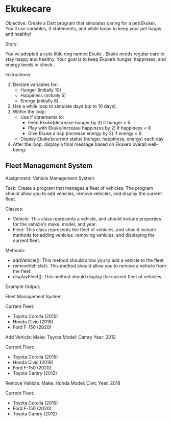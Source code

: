 # Ekukecare
Objective: Create a Dart program that simulates caring for a pet(Ekuke). You'll use variables, if statements, and while loops to keep your pet happy and healthy!

Story:

You've adopted a cute little dog named Ekuke . Ekuke needs regular care to stay happy and healthy. Your goal is to keep Ekuke’s hunger, happiness, and energy levels in check.

Instructions:

1. Declare variables for: <br>
    - Hunger (initially 10)
    - Happiness (initially 5)
    - Energy (initially 8)
2. Use a while loop to simulate days (up to 10 days). <br>
3. Within the loop:
    - Use if statements to: <br>
        - Feed Ekuke(decrease hunger by 3) if hunger > 5
        - Play with Ekuke(increase happiness by 2) if happiness < 8
        - Give Ekuke a nap (increase energy by 2) if energy < 6
    - Display Ekuke’scurrent status (hunger, happiness, energy) each day
4. After the loop, display a final message based on Ekuke’s overall well-being: 

## Fleet Management System
Assignment: Vehicle Management System

Task: Create a program that manages a fleet of vehicles. The program should allow you to add vehicles, remove vehicles, and display the current fleet.

Classes:

- Vehicle: This class represents a vehicle, and should include properties for the vehicle's make, model, and year.
- Fleet: This class represents the fleet of vehicles, and should include methods for adding vehicles, removing vehicles, and displaying the current fleet.

Methods:

- addVehicle(): This method should allow you to add a vehicle to the fleet.
- removeVehicle(): This method should allow you to remove a vehicle from the fleet.
- displayFleet(): This method should display the current fleet of vehicles.

Example Output:


Fleet Management System

Current Fleet:

* Toyota Corolla (2015)
* Honda Civic (2018)
* Ford F-150 (2020)

Add Vehicle:
Make: Toyota
Model: Camry
Year: 2012

Current Fleet:

* Toyota Corolla (2015)
* Honda Civic (2018)
* Ford F-150 (2020)
* Toyota Camry (2012)

Remove Vehicle:
Make: Honda
Model: Civic
Year: 2018

Current Fleet:

* Toyota Corolla (2015)
* Ford F-150 (2020)
* Toyota Camry (2012)

